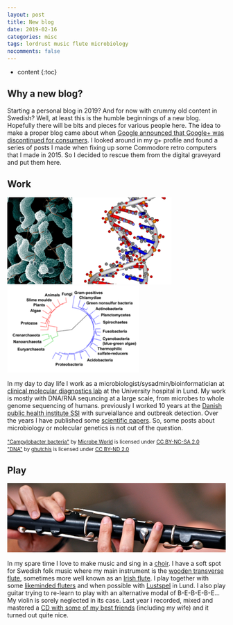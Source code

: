 ```yaml
---
layout: post
title: New blog
date: 2019-02-16
categories: misc
tags: lordrust music flute microbiology
nocomments: false
---
```

* content
{:toc}

## Why a new blog?

Starting a personal blog in 2019? And for now with crummy old content in Swedish? Well, at least this is the humble beginnings of a new blog. Hopefully there will be bits and pieces for various people here. The idea to make a proper blog came about when [Google announced that Google+ was discontinued for consumers](https://www.blog.google/technology/safety-security/project-strobe/). I looked around in my g+ profile and found a series of posts I made when fixing up some Commodore retro computers that I made in 2015. So I decided to rescue them from the digital graveyard and put them here.



## Work
<img src="/images/cjejuni.jpg" alt="Campylobacter jejuni" height="200" />
<img src="/images/dna.jpg" alt="DNA" height="200" />
<img src="/images/320px-Collapsed_tree_labels_simplified.png" alt='Phylogenetic tree' height="200" />

In my day to day life I work as a microbiologist/sysadmin/bioinformatician at [clinical molecular diagnostics lab](https://www.scilifelab.se/facilities/clinical-genomics-lund/) at the University hospital in Lund. My work is mostly with DNA/RNA sequncing at a large scale, from microbes to whole genome sequencing of humans. previously I worked 10 years at the [Danish public health institute SSI](https://en.ssi.dk/about-us/contact/departments/b/bacteria-parasites-and-fungi) with surveiallance and outbreak detection. Over the years I have published some [scientific papers](https://scholar.google.com/citations?user=YR9heVIAAAAJ&hl=en). So, some posts about microbiology or molecular genetics is not out of the question.

<small>
<a href="https://www.flickr.com/photos/42636622@N07/6055673653">"Campylobacter bacteria"</a> by <a href="https://www.flickr.com/photos/42636622@N07">Microbe World</a> is licensed under <a href="https://creativecommons.org/licenses/by-nc-sa/2.0"> CC BY-NC-SA 2.0 </a>
<br>
<a href="https://www.flickr.com/photos/55643611@N00/124782978">"DNA"</a> by <a href="https://www.flickr.com/photos/55643611@N00">ghutchis</a> is licensed under <a href="https://creativecommons.org/licenses/by-nd/2.0"> CC BY-ND 2.0 </a>
</small>

## Play
![Wooden flute](/images/flute.jpg)

In my spare time I love to make music and sing in a [choir](http://mollevangensvokalensemble.se/). I have a soft spot for Swedish folk music where my main instrument is the [wooden transverse flute](https://en.wikipedia.org/wiki/Simple_system_flute), sometimes more well known as an [Irish flute](http://www.irishfluteguide.info/). I play together with some [likeminded fluters](http://transverseflute.blogspot.com/) and when possible with [Lustspel](http://www.lustspel.com/) in Lund. I also play guitar trying to re-learn to play with an alternative modal of B-E-B-E-B-E... My violin is sorely neglected in its case. Last year i recorded, mixed and mastered a [CD with some of my best friends](https://trinning.se/) (including my wife) and it turned out quite nice.